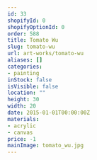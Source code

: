 ```yaml
---
id: 33
shopifyId: 0
shopifyOptionId: 0
order: 588
title: Tomato Wu
slug: tomato-wu
url: art-works/tomato-wu
aliases: []
categories:
- painting
inStock: false
isVisible: false
location: ""
height: 30
width: 20
date: 2015-01-01T00:00:00Z
materials:
- acrylic
- canvas
price: -1
mainImage: tomato_wu.jpg
---
```

